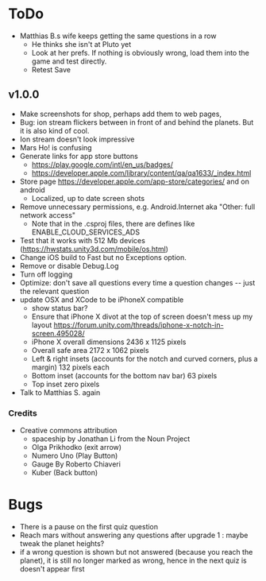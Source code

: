 # ToDo 


* Matthias B.s wife keeps getting the same questions in a row
	* He thinks she isn't at Pluto yet
	* Look at her prefs. If nothing is obviously wrong, load them into the game and test directly.
	* Retest Save



## v1.0.0 

* Make screenshots for shop, perhaps add them to web pages,
* Bug: ion stream flickers between in front of and behind the planets. But it is also kind of cool.
* Ion stream doesn't look impressive
* Mars Ho! is confusing
* Generate links for app store buttons
	* https://play.google.com/intl/en_us/badges/
	* https://developer.apple.com/library/content/qa/qa1633/_index.html 
* Store page https://developer.apple.com/app-store/categories/ and on android
	* Localized, up to date screen shots  
* Remove unnecessary permissions, e.g. Android.Internet aka "Other: full network access"
	* Note that in the .csproj files, there are defines like ENABLE_CLOUD_SERVICES_ADS 
* Test that it works with 512 Mb devices (https://hwstats.unity3d.com/mobile/os.html)
* Change iOS build to Fast but no Exceptions option.
* Remove or disable Debug.Log
* Turn off logging
* Optimize: don't save all questions every time a question changes -- just the relevant question
* update OSX and XCode to be iPhoneX compatible
	* show status bar? 
	* Ensure that iPhone X divot at the top of screen doesn't mess up my layout https://forum.unity.com/threads/iphone-x-notch-in-screen.495028/
	* iPhone X overall dimensions 2436 x 1125 pixels
	* Overall safe area 2172 x 1062 pixels
	* Left & right insets (accounts for the notch and curved corners, plus a margin) 132 pixels each
	* Bottom inset (accounts for the bottom nav bar) 63 pixels
	* Top inset zero pixels
* Talk to Matthias S. again

### Credits

* Creative commons attribution 
	* spaceship by Jonathan Li from the Noun Project
	* Olga Prikhodko (exit arrow)
	* Numero Uno (Play Button)
	* Gauge By Roberto Chiaveri
	* Kuber (Back button)

# Bugs
* There is a pause on the first quiz question
* Reach mars without answering any questions after upgrade 1 : maybe tweak the planet heights?
* if a wrong question is shown but not answered (because you reach the planet), it is still no longer marked as wrong, hence in the next quiz is doesn't appear first



